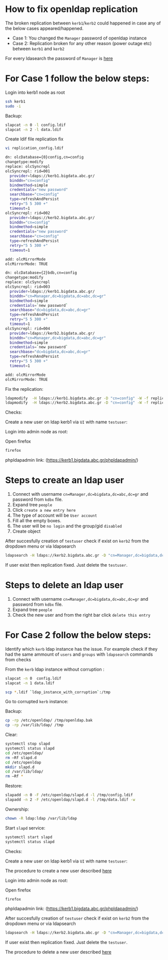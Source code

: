 # How to fix openldap replication

The broken replication between `kerb1`/`kerb2` could happened in case any of the below cases appeared/happened.

- Case 1: You changed the `Manager` password of openldap instance
- Case 2: Replication broken for any other reason (power outage etc) between `kerb1` and `kerb2`

For every ldasearch the password of `Manager` is [here](KnowledgeBase/prodsyspasswd.kdbx)

# For Case 1 follow the below steps:

Login into kerb1 node as root

```bash
ssh kerb1
sudo -i
```
Backup:

```bash
slapcat -n 0 -l config.ldif
slapcat -n 2 -l data.ldif
```
Create ldif file replication fix

```bash
vi replication_config.ldif

dn: olcDatabase={0}config,cn=config
changetype:modify
replace: olcSyncrepl
olcSyncrepl: rid=001
  provider=ldaps://kerb1.bigdata.abc.gr/
  binddn="cn=config"
  bindmethod=simple
  credentials="new password"
  searchbase="cn=config"
  type=refreshAndPersist
  retry="5 5 300 +"
  timeout=1
olcSyncrepl: rid=002
  provider=ldaps://kerb2.bigdata.abc.gr/
  binddn="cn=config"
  bindmethod=simple
  credentials="new password"
  searchbase="cn=config"
  type=refreshAndPersist
  retry="5 5 300 +"
  timeout=1

add: olcMirrorMode
olcMirrorMode: TRUE

dn: olcDatabase={2}bdb,cn=config
changetype:modify
replace: olcSyncrepl
olcSyncrepl: rid=003
  provider=ldaps://kerb1.bigdata.abc.gr/
  binddn="cn=Manager,dc=bigdata,dc=abc,dc=gr"
  bindmethod=simple
  credentials=`new password`
  searchbase="dc=bigdata,dc=abc,dc=gr"
  type=refreshAndPersist
  retry="5 5 300 +"
  timeout=1
olcSyncrepl: rid=004
  provider=ldaps://kerb2.bigdata.abc.gr/
  binddn="cn=Manager,dc=bigdata,dc=abc,dc=gr"
  bindmethod=simple
  credentials=`new password`
  searchbase="dc=bigdata,dc=abc,dc=gr"
  type=refreshAndPersist
  retry="5 5 300 +"
  timeout=1

add: olcMirrorMode
olcMirrorMode: TRUE
```

Fix the replication:

```bash
ldapmodify  -H ldaps://kerb1.bigdata.abc.gr -D "cn=config" -W -f replication_config.ldif
ldapmodify  -H ldaps://kerb2.bigdata.abc.gr -D "cn=config" -W -f replication_config.ldif
```

Checks:

Create a new user on ldap kerb1 via `UI` with name `testuser`:

Login into admin node as root:

Open firefox
```bash
firefox
```
phpldapadmin link: (https://kerb1.bigdata.abc.gr/phpldapadmin/)

# Steps to create an ldap user

1. Connect with username `cn=Manager,dc=bigdata,dc=abc,dc=gr` and password from `kdbx` file.
2. Expand tree `people`
3. Click `create a new entry here`
4. The type of account will be `User account`
5. Fill all the empty boxes. 
6. The user will be `no login` and the group/gid `disabled`
7. Create object

After succesfully creation of `testuser` check if exist on `kerb2` from the dropdown menu or via ldapsearch

```bash
ldapsearch -H ldaps://kerb2.bigdata.abc.gr -D "cn=Manager,dc=bigdata,dc=abc,dc=gr" -W -b "ou=People,dc=bigdata,dc=abc,dc=gr"  'uid=testuser'
```

If user exist then replication fixed. Just delete the `testuser`.

# Steps to delete an ldap user

1. Connect with username `cn=Manager,dc=bigdata,dc=abc,dc=gr` and password from `kdbx` file.
2. Expand tree `people`
3. Check the new user and from the right bar click `delete this entry`


# For Case 2 follow the below steps:

Identify which `kerb` ldap instance has the issue. For example check if they had the same ammount of `users` and `groups` with `ldapsearch` commands from checks

From the `kerb` ldap instance without corruption :

```bash
slapcat -n 0  config.ldif
slapcat -n 1 data.ldif

scp *.ldif `ldap_instance_with_corruption`:/tmp
```
Go to corrupted `kerb` instance:

Backup:
```bash
cp -rp /etc/openldap/ /tmp/openldap.bak
cp -rp /var/lib/ldap/ /tmp
```

Clear:
```bash
systemctl stop slapd
systemctl status slapd
cd /etc/openldap/
rm –Rf slapd.d
cd /etc/openldap
mkdir slapd.d
cd /var/lib/ldap/
rm –Rf *
```
Restore:
```bash
slapadd -n 0 -F /etc/openldap/slapd.d -l /tmp/config.ldif
slapadd -n 2 -F /etc/openldap/slapd.d -l /tmp/data.ldif -w
```
Ownership:
```bash
chown -R ldap:ldap /var/lib/ldap
```
Start `slapd` service:

```bash
systemctl start slapd
systemctl status slapd
```

Checks:

Create a new user on ldap kerb1 via `UI` with name `testuser`:

The procedure to create a new user described [here](/KnowledgeBase/abc/BigStreamer/supportDocuments/procedures/openldap_change_manager_password.md)

Login into admin node as root:

Open firefox
```bash
firefox
```
phpldapadmin link: (https://kerb1.bigdata.abc.gr/phpldapadmin/)

After succesfully creation of `testuser` check if exist on `kerb2` from the dropdown menu or via ldapsearch

```bash
ldapsearch -H ldaps://kerb2.bigdata.abc.gr -D "cn=Manager,dc=bigdata,dc=abc,dc=gr" -W -b "ou=People,dc=bigdata,dc=abc,dc=gr"  'uid=testuser'
```

If user exist then replication fixed. Just delete the `testuser`.

The procedure to delete a new user described [here](/KnowledgeBase/abc/BigStreamer/supportDocuments/procedures/openldap_change_manager_password.md)
